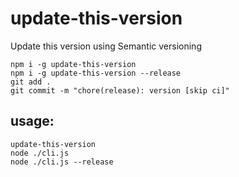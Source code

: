 # update-this-version
Update this version using Semantic versioning

```
npm i -g update-this-version
npm i -g update-this-version --release
git add .
git commit -m "chore(release): version [skip ci]"
```

## usage:
```
update-this-version
node ./cli.js
node ./cli.js --release
```